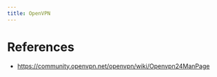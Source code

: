 ```yaml
---
title: OpenVPN
---
```


# References

- https://community.openvpn.net/openvpn/wiki/Openvpn24ManPage
